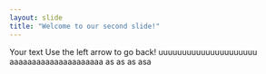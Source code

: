 ```yaml
---
layout: slide
title: "Welcome to our second slide!"
---
```

Your text
Use the left arrow to go back!
uuuuuuuuuuuuuuuuuuuuu
aaaaaaaaaaaaaaaaaaaaa
as
as
as
asa
